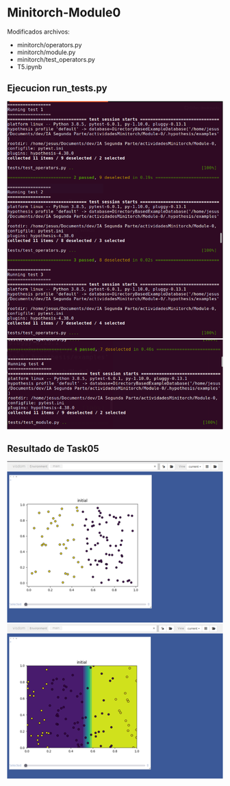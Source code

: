 # Minitorch-Module0
Modificados archivos:
- minitorch/operators.py
- minitorch/module.py
- minitorch/test_operators.py
- T5.ipynb
    
## Ejecucion run_tests.py
![](https://github.com/JesusATL/Minitorch-Module0/blob/main/images/test123.png)
![](https://github.com/JesusATL/Minitorch-Module0/blob/main/images/test4.png)
## Resultado de Task05
![](https://github.com/JesusATL/Minitorch-Module0/blob/main/images/vis1.png)
![](https://github.com/JesusATL/Minitorch-Module0/blob/main/images/vis2.png)
